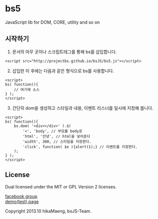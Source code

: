 ﻿bs5
===

JavaScript lib for DOM, CORE, utility and so on

## 시작하기

1. 문서의 아무 곳이나 스크립트태그를 통해 bs를 삽입합니다.
```
<script src="http://projectbs.github.io/bsJS/bs5.js"></script>
```

2. 삽입한 이 후에는 다음과 같은 형식으로 bs를 사용합니다.
```
<script>
bs( function(){
	// 여기에 소스
} );
</script>
```

3. 간단히 dom을 생성하고 스타일과 내용, 이벤트 리스너를 일시에 지정해 봅니다.
```
<script>
bs( function(){
	bs.dom( '<div></div>' ).$( 
		'<', 'body', // 부모를 body로
		'html', '안녕', // html을 넣어준다
		'width', 300, // 스타일을 지정한다.
		'click', function( $e ){alert(1);} // 이벤트를 지정한다.
	);
} );
</script>
```

## License
Dual licensed under the MIT or GPL Version 2 licenses.

[facebook group](https://www.facebook.com/groups/bs5js/?hc_location=stream)  
[demo(test) page](http://projectbs.github.io/bsJS/test/)

Copyright 2013.10 hikaMaeng, bsJS-Team.
